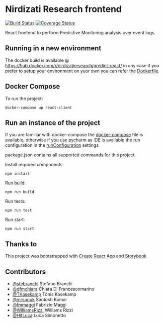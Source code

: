 # Nirdizati Research frontend
[![Build Status](https://travis-ci.org/nirdizati-research/predict-react.svg?branch=master)](https://travis-ci.org/nirdizati-research/predict-react)
[![Coverage Status](https://coveralls.io/repos/github/nirdizati-research/predict-react/badge.svg?branch=master)](https://coveralls.io/github/TKasekamp/predict-react?branch=master)

React frontend to perform Predictive Monitoring analysis over event logs.

## Running in a new environment
The docker build is available @ https://hub.docker.com/r/nirdizatiresearch/predict-react/ in any case if you prefer to setup your environment on yuor own you can refer the [Dockerfile](Dockerfile).

## Docker Compose
To run the project:
```commandline
docker-compose up react-client
```

## Run an instance of the project
If you are familiar with docker-compose the [docker-compose](docker-compose.yml) file is available, otherwise if you use pycharm as IDE is available the run configuration in the [runConfiguration](.idea/runConfiguration) settings.

package.json contains all supported commands for this project.

Install required components:
```commandline
npm install
```

Run build:
```commandline
npm run build
```

Run tests:
```
npm run test
```

Run start:
```commandline
npm run start
```

## Thanks to
This project was bootstrapped with [Create React App](https://github.com/facebookincubator/create-react-app) and [Storybook](https://github.com/storybooks/storybook).

## Contributors
- [@stebranchi](https://github.com/stebranchi) Stefano Branchi
- [@dfmchiara](https://github.com/dfmchiara) Chiara Di Francescomarino 
- [@TKasekamp](https://github.com/TKasekamp) Tõnis Kasekamp 
- [@mrsonuk](https://github.com/mrsonuk) Santosh Kumar
- [@fmmaggi](https://github.com/fmmaggi) Fabrizio Maggi
- [@WilliamsRizzi](https://github.com/WilliamsRizzi) Williams Rizzi
- [@HitLuca](https://github.com/HitLuca) Luca Simonetto
